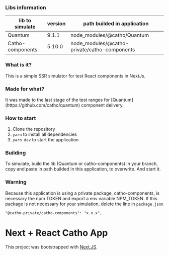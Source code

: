 ### Libs information

| lib to simulate  | version | path builded in application                  |
| ---------------- | ------- | -------------------------------------------- |
| Quantum          | 9.1.1   | node_modules/@catho/Quantum                  |
| Catho-components | 5.10.0  | node_modules/@catho-private/catho-components |

### What is it?

<p>This is a simple SSR simulator for test React components in NextJs.<p>

### Made for what?

<p>It was made to the last stage of the test ranges for [Quantum](https://github.com/catho/quantum) component delivery.</p>

### How to start

<ol>
    <li>Clone the repository</li>
    <li><code>yarn</code> to install all dependencies</li>
    <li><code>yarn dev</code> to start the application</li>
</ol>

### Building

<p>To simulate, build the lib (Quantum or catho-components) in your branch, copy and paste in path builded in this application, to overwrite. And start it.</p>

### Warning

<p>Because this application is using a private package, catho-components, is necessary the npm TOKEN and export a env variable NPM_TOKEN.
If this package is not necessary for your simulation, delete the line in <code>package.json</code></p>

```
"@catho-private/catho-components": "x.x.x",
```

# Next + React Catho App

This project was bootstrapped with [Next.JS](https://github.com/zeit/next.js).

```

```
